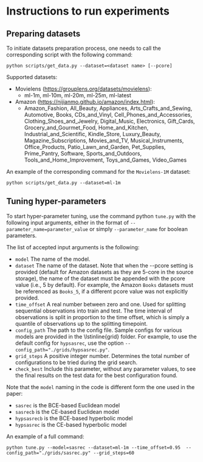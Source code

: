 # Instructions to run experiments

## Preparing datasets

 To initiate datasets preparation process, one needs to call the corresponding script with the following command:
```shell
python scripts/get_data.py --dataset=<dataset name> [--pcore]
```

Supported datasets:
- Movielens (https://grouplens.org/datasets/movielens):
  - ml-1m, ml-10m, ml-20m, ml-25m, ml-latest
- Amazon (https://nijianmo.github.io/amazon/index.html):
  - Amazon_Fashion, All_Beauty, Appliances, Arts_Crafts_and_Sewing, Automotive, Books, CDs_and_Vinyl, Cell_Phones_and_Accessories, Clothing_Shoes_and_Jewelry, Digital_Music, Electronics, Gift_Cards, Grocery_and_Gourmet_Food, Home_and_Kitchen, Industrial_and_Scientific, Kindle_Store, Luxury_Beauty, Magazine_Subscriptions, Movies_and_TV, Musical_Instruments, Office_Products, Patio_Lawn_and_Garden, Pet_Supplies, Prime_Pantry, Software, Sports_and_Outdoors, Tools_and_Home_Improvement, Toys_and_Games, Video_Games

 An example of the corresponding command for the `Movielens-1M` dataset:
```shell
python scripts/get_data.py --dataset=ml-1m
```

## Tuning hyper-parameters

To start hyper-parameter tuning, use the command python `tune.py` with the following input arguments, either in the format of
`--parameter_name=parameter_value` or simply `--parameter_name` for boolean parameters.

The list of accepted input arguments is the following:
- `model` The name of the model.
- `dataset` The name of the dataset. Note that when the --pcore setting is provided (default for Amazon datasets as they are 5-core in the source storage), the name of the dataset must be appended with the pcore value (i.e., 5 by default). For example, the Amazon `Books` datasets must be referenced as `Books_5`, if a different pcore value was not explicitly provided.
- `time_offset` A real number between zero and one. Used for splitting sequential observations into train and test. The time interval of observations is split in proportion to the time offset, which is simply a quantile of observations up to the splitting timepoint. 
- `config_path` The path to the config file. Sample configs for various models are provided in the \lstinline{grid} folder. For example, to use the default config for `hypsasrec`, use the option `--config_path="./grids/hypsasrec.py"`.
- `grid_steps` A positive integer number. Determines the total number of configurations to be tried during the grid search.
- `check_best` Include this parameter, without any parameter values, to see the final results on the test data for the best configuration found.

Note that the `model` naming in the code is different form the one used in the paper:
- `sasrec` is the BCE-based Euclidean model
- `sasrecb` is the CE-based Euclidean model
- `hypsasrecb` is the BCE-based hyperbolic model
- `hypsasrec` is the CE-based hyperbolic model

An example of a full command:
```shell
python tune.py --model=sasrec --dataset=ml-1m --time_offset=0.95  --config_path="./grids/sasrec.py" --grid_steps=60
```
